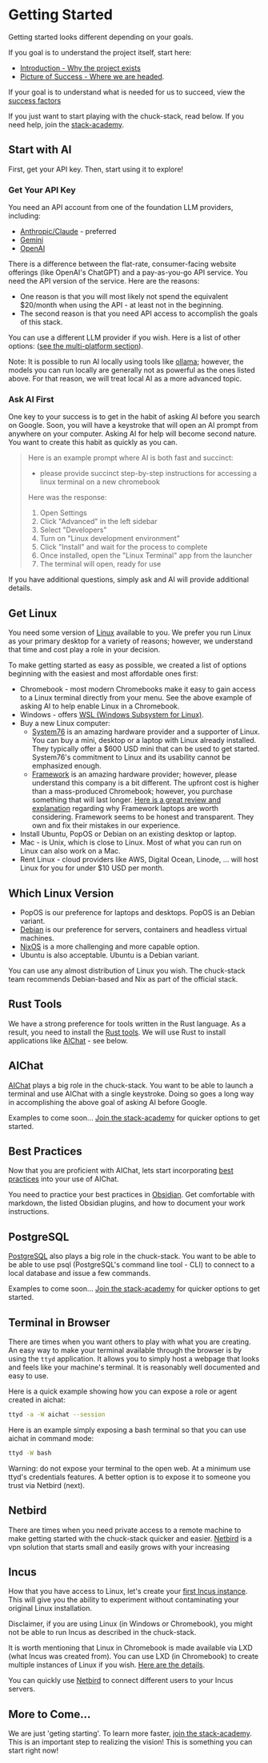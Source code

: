 # Getting Started

Getting started looks different depending on your goals. 

If you goal is to understand the project itself, start here:

- [Introduction - Why the project exists](./introduction.md) 
- [Picture of Success - Where we are headed](./picture-success.md).

If your goal is to understand what is needed for us to succeed, view the [success factors](./success-factor.md)

If you just want to start playing with the chuck-stack, read below. If you need help, join the [stack-academy](./stack-academy.md).

## Start with AI

First, get your API key. Then, start using it to explore!

### Get Your API Key

You need an API account from one of the foundation LLM providers, including:

- [Anthropic/Claude](https://www.anthropic.com/api) - preferred
- [Gemini](https://ai.google.dev/)
- [OpenAI](https://openai.com/api/)

There is a difference between the flat-rate, consumer-facing website offerings (like OpenAI's ChatGPT) and a pay-as-you-go API service. You need the API version of the service. Here are the reasons:

- One reason is that you will most likely not spend the equivalent $20/month when using the API - at least not in the beginning.
- The second reason is that you need API access to accomplish the goals of this stack.

You can use a different LLM provider if you wish. Here is a list of other options: ([see the multi-platform section](https://github.com/sigoden/aichat)).

Note: It is possible to run AI locally using tools like [ollama](https://ollama.com/); however, the models you can run locally are generally not as powerful as the ones listed above. For that reason, we will treat local AI as a more advanced topic.

### Ask AI First

One key to your success is to get in the habit of asking AI before you search on Google. Soon, you will have a keystroke that will open an AI prompt from anywhere on your computer. Asking AI for help will become second nature. You want to create this habit as quickly as you can.

> Here is an example prompt where AI is both fast and succinct: 
>
> - please provide succinct step-by-step instructions for accessing a linux terminal on a new chromebook
> 
> Here was the response:
>
> 1. Open Settings
> 2. Click "Advanced" in the left sidebar
> 3. Select "Developers"
> 4. Turn on "Linux development environment"
> 5. Click "Install" and wait for the process to complete
> 6. Once installed, open the "Linux Terminal" app from the launcher
> 7. The terminal will open, ready for use

If you have additional questions, simply ask and AI will provide additional details.

## Get Linux

You need some version of [Linux](./tool-linux.md) available to you. We prefer you run Linux as your primary desktop for a variety of reasons; however, we understand that time and cost play a role in your decision. 

To make getting started as easy as possible, we created a list of options beginning with the easiest and most affordable ones first:

- Chromebook - most modern Chromebooks make it easy to gain access to a Linux terminal directly from your menu. See the above example of asking AI to help enable Linux in a Chromebook.
- Windows - offers [WSL (Windows Subsystem for Linux)](https://learn.microsoft.com/en-us/windows/wsl/install).
- Buy a new Linux computer:
  - [System76](https://system76.com) is an amazing hardware provider and a supporter of Linux. You can buy a mini, desktop or a laptop with Linux already installed. They typically offer a $600 USD mini that can be used to get started. System76's commitment to Linux and its usability cannot be emphasized enough.
  - [Framework](https://frame.work) is an amazing hardware provider; however, please understand this company is a bit different. The upfront cost is higher than a mass-produced Chromebook; however, you purchase something that will last longer. [Here is a great review and explanation](https://youtu.be/ZcmK2T6BDMY?si=aTiV5SY26fG41Rmo) regarding why Framework laptops are worth considering. Framework seems to be honest and transparent. They own and fix their mistakes in our experience.
- Install Ubuntu, PopOS or Debian on an existing desktop or laptop.
- Mac - is Unix, which is close to Linux. Most of what you can run on Linux can also work on a Mac.
- Rent Linux - cloud providers like AWS, Digital Ocean, Linode, ... will host Linux for you for under $10 USD per month.

## Which Linux Version

- PopOS is our preference for laptops and desktops. PopOS is an Debian variant.
- [Debian](./tool-linux.md#debian) is our preference for servers, containers and headless virtual machines.
- [NixOS](./tool-linux.md#nix) is a more challenging and more capable option.
- Ubuntu is also acceptable. Ubuntu is a Debian variant.

You can use any almost distribution of Linux you wish. The chuck-stack team recommends Debian-based and Nix as part of the official stack.

## Rust Tools

We have a strong preference for tools written in the Rust language. As a result, you need to install the [Rust tools](https://rustup.rs/). We will use Rust to install applications like [AIChat](./tool-aichat.md) - see below.

## AIChat

[AIChat](./tool-aichat.md) plays a big role in the chuck-stack. You want to be able to launch a terminal and use AIChat with a single keystroke. Doing so goes a long way in accomplishing the above goal of asking AI before Google.

Examples to come soon... [Join the stack-academy](./stack-academy.md) for quicker options to get started.

## Best Practices

Now that you are proficient with AIChat, lets start incorporating [best practices](./best-practices.md) into your use of AIChat.

You need to practice your best practices in [Obsidian](./tool-obsidian.md). Get comfortable with markdown, the listed Obsidian plugins, and how to document your work instructions.

## PostgreSQL

[PostgreSQL](./tool-postgresql.md) also plays a big role in the chuck-stack. You want to be able to be able to use psql (PostgreSQL's command line tool - CLI) to connect to a local database and issue a few commands.

Examples to come soon... [Join the stack-academy](./stack-academy.md) for quicker options to get started.

## Terminal in Browser

There are times when you want others to play with what you are creating. An easy way to make your terminal available through the browser is by using the `ttyd` application. It allows you to simply host a webpage that looks and feels like your machine's terminal. It is reasonably well documented and easy to use.

Here is a quick example showing how you can expose a role or agent created in aichat:

```bash
ttyd -a -W aichat --session
```

Here is an example simply exposing a bash terminal so that you can use aichat in command mode:

```bash
ttyd -W bash
```

Warning: do not expose your terminal to the open web. At a minimum use ttyd's credentials features. A better option is to expose it to someone you trust via Netbird (next).

## Netbird

There are times when you need private access to a remote machine to make getting started with the chuck-stack quicker and easier. [Netbird](./tool-netbird.md) is a vpn solution that starts small and easily grows with your increasing

## Incus

How that you have access to Linux, let's create your [first Incus instance](https://linuxcontainers.org/incus/docs/main/tutorial/first_steps/). This will give you the ability to experiment without contaminating your original Linux installation.

Disclaimer, if you are using Linux (in Windows or Chromebook), you might not be able to run Incus as described in the chuck-stack.

It is worth mentioning that Linux in Chromebook is made available via LXD (what Incus was created from). You can use LXD (in Chromebook) to create multiple instances of Linux if you wish. [Here are the details](https://discuss.linuxcontainers.org/t/using-lxd-on-your-chromebook/3823).

You can quickly use [Netbird](./tool-netbird.md) to connect different users to your Incus servers.

## More to Come...

We are just 'geting starting'. To learn more faster, [join the stack-academy](./stack-academy.md). This is an important step to realizing the vision! This is something you can start right now!
